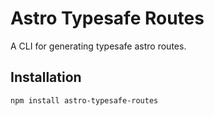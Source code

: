 # Astro Typesafe Routes
A CLI for generating typesafe astro routes.


## Installation
```
npm install astro-typesafe-routes
```